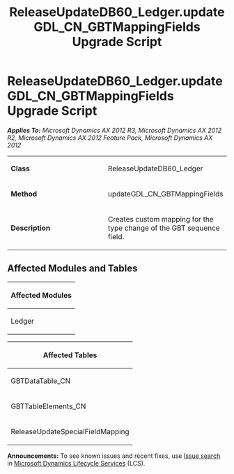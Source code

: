 ﻿---
title: ReleaseUpdateDB60_Ledger.updateGDL_CN_GBTMappingFields Upgrade Script
TOCTitle: ReleaseUpdateDB60_Ledger.updateGDL_CN_GBTMappingFields Upgrade Script
ms:assetid: ebee52bd-25f1-8ee0-3807-25448d9b615e
ms:mtpsurl: https://msdn.microsoft.com/en-us/library/JJ719931(v=AX.60)
ms:contentKeyID: 49712003
ms.date: 05/18/2015
mtps_version: v=AX.60
---

# ReleaseUpdateDB60\_Ledger.updateGDL\_CN\_GBTMappingFields Upgrade Script 


_**Applies To:** Microsoft Dynamics AX 2012 R3, Microsoft Dynamics AX 2012 R2, Microsoft Dynamics AX 2012 Feature Pack, Microsoft Dynamics AX 2012_

<table>
<colgroup>
<col style="width: 50%" />
<col style="width: 50%" />
</colgroup>
<tbody>
<tr class="odd">
<td><p><strong>Class</strong></p></td>
<td><p>ReleaseUpdateDB60_Ledger</p></td>
</tr>
<tr class="even">
<td><p><strong>Method</strong></p></td>
<td><p>updateGDL_CN_GBTMappingFields</p></td>
</tr>
<tr class="odd">
<td><p><strong>Description</strong></p></td>
<td><p>Creates custom mapping for the type change of the GBT sequence field.</p></td>
</tr>
</tbody>
</table>


## Affected Modules and Tables

<table>
<colgroup>
<col style="width: 100%" />
</colgroup>
<thead>
<tr class="header">
<th><p>Affected Modules</p></th>
</tr>
</thead>
<tbody>
<tr class="odd">
<td><p>Ledger</p></td>
</tr>
</tbody>
</table>


<table>
<colgroup>
<col style="width: 100%" />
</colgroup>
<thead>
<tr class="header">
<th><p>Affected Tables</p></th>
</tr>
</thead>
<tbody>
<tr class="odd">
<td><p>GBTDataTable_CN</p></td>
</tr>
<tr class="even">
<td><p>GBTTableElements_CN</p></td>
</tr>
<tr class="odd">
<td><p>ReleaseUpdateSpecialFieldMapping</p></td>
</tr>
</tbody>
</table>

  
**Announcements:** To see known issues and recent fixes, use [Issue search](http://go.microsoft.com/fwlink/?linkid=389258) in [Microsoft Dynamics Lifecycle Services](http://go.microsoft.com/fwlink/?linkid=306505) (LCS).

